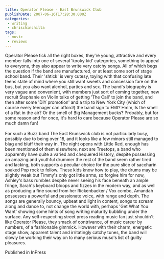 ```yaml
---
title: Operator Please - East Brunswick Club
publishDate: 2007-06-16T17:28:30.000Z
categories:
 - writing
 - chrischinchilla
tags: 
 - music 
 - reviews
---
```


Operator Please tick all the right boxes, they're young, attractive and every member falls into one of several 'kooky kid' categories, something to appeal to everyone, they also appear to write very catchy songs. All of which begs the question if the band are manufactured, or at least some sort of stage school band. Their 'shtick' is very cutesy, toying with that confusing late teens state of mind where you still want sweets and concession fare on the bus, but you also want alcohol, parties and sex. The band's biography is very vague and convenient, with members just sort of coming together, new recruit Stephanie on Violin talks of getting 'The Call' to join the band, and then after some 'DIY promotion' and a trip to New York City (which of course every teenager can afford!) the band sign to EMI? Hmm, Is the smell of a Rat in the air? Or the smell of Big Management bucks? Probably, but for some reason and for once, it's hard to care because Operator Please are so much damn fun!<br><br>For such a Buzz band The East Brunswick club is not particularly busy, possibly due to being over 18, and it looks like a few minors still managed to blag and bluff their way in. The night opens with Little Red, enough has been mentioned of them elsewhere, next are Treetops, a band who apparently have quite a varied and chequered History, despite possessing an amazing and youthful drummer the rest of the band seem rather tired and lacking, both supports a peculiar choice for the pure slice of saccharin soaked Pop rock to follow. These kids know how to play, the drums may be slightly weak but Timmy's only got little arms, so forgive him for now, Ashley's bass rumbles despite never seeing his face beneath an ample fringe, Sarah's keyboard bloops and fizzes in the modern way, and as well as producing a fine sound from her Rickenbacker / Vox combo, Amandah possesses a powerful and passionate voice, with range and depth. The songs are generally bouncy, upbeat and light in content, songs to scream along and dance to, not change the world with, perhaps 'Get What You Want' showing some hints of song writing maturity bubbling under the surface. Any self-respecting street press reading music fan just shouldn't like Operator Please, they smack of contrivance, of music career by numbers, of a fashionable gimmick. However with their charm, energetic stage show, apparent talent and irritatingly catchy tunes, the band will slowly be working their way on to many serious muso's list of guilty pleasures.

Published in InPress
